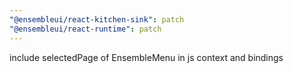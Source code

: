 ```yaml
---
"@ensembleui/react-kitchen-sink": patch
"@ensembleui/react-runtime": patch
---
```


include selectedPage of EnsembleMenu in js context and bindings

